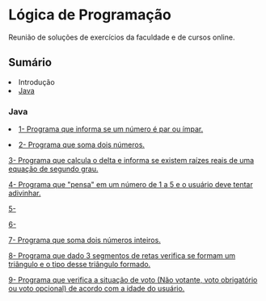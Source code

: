 # Lógica de Programação
Reunião de soluções de exercícios da faculdade e de cursos online.

<h2>Sumário</h2>
<li>Introdução</li>
<li><a href="#java">Java<a></li>


<h3 id="Java">Java</h3>

<a href="https://github.com/lucasjs19/logica-de-programacao/blob/main/Java/ParImpar.java"><li>1- Programa que informa se um número é par ou ímpar.</li></a>


<a href="https://github.com/lucasjs19/logica-de-programacao/blob/main/Java/TelaCalc.java"><li>2- Programa que soma dois números.</li></a>


<a href="https://github.com/lucasjs19/logica-de-programacao/blob/main/Java/TelaEquacao.java">3- Programa que calcula o delta e informa se existem raízes reais de uma equação de segundo grau.</a>


<a href="https://github.com/lucasjs19/logica-de-programacao/blob/main/Java/TelaGenio.java">4- Programa que "pensa" em um número de 1 a 5 e o usuário deve tentar adivinhar.</a>


<a href="https://github.com/lucasjs19/logica-de-programacao/blob/main/Java/TelaOperadores.java">5-</a>


<a href="https://github.com/lucasjs19/logica-de-programacao/blob/main/Java/TelaRelogio.java">6-</a>


<a href="https://github.com/lucasjs19/logica-de-programacao/blob/main/Java/TelaSomaSwing.java">7- Programa que soma dois números inteiros.</a>


<a href="https://github.com/lucasjs19/logica-de-programacao/blob/main/Java/TelaTriangulo.java">8- Programa que dado 3 segmentos de retas verifica se formam um triângulo e o tipo desse triângulo formado.</a>


<a href="https://github.com/lucasjs19/logica-de-programacao/blob/main/Java/TelaVoto.java">9- Programa que verifica a situação de voto (Não votante, voto obrigatório ou voto opcional) de acordo com a idade do usuário.</a>

